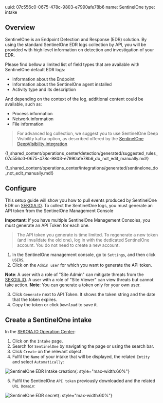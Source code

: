 uuid: 07c556c0-0675-478c-9803-e7990afe78b6
name: SentinelOne
type: intake

## Overview

SentinelOne is an Endpoint Detection and Response (EDR) solution. By using the standard SentinelOne EDR logs collection by API, you will be provided with high level information on detection and investigation of your EDR.

Please find bellow a limited list of field types that are available with SentinelOne default EDR logs:

- Information about the Endpoint
- Information about the SentinelOne agent installed
- Activity type and its description

And depending on the context of the log, additional content could be available, such as:

- Process information
- Network information
- File information

> For advanced log collection, we suggest you to use SentinelOne Deep Visibility kafka option, as described offered by the [SentinelOne DeepVisibility integration](sentinelone_deepvisibility.md).

{!_shared_content/operations_center/detection/generated/suggested_rules_07c556c0-0675-478c-9803-e7990afe78b6_do_not_edit_manually.md!}

{!_shared_content/operations_center/integrations/generated/sentinelone_do_not_edit_manually.md!}

## Configure

This setup guide will show you how to pull events produced by SentinelOne EDR on [SEKOIA.IO](https://app.sekoia.io/). To collect the SentinelOne logs, you must generate an API token from the SentinelOne Management Console

**Important**: If you have multiple SentinelOne Management Consoles, you must generate an API Token for each one.

> The API token you generate is time limited. To regenerate a new token (and invalidate the old one), log in with the dedicated SentinelOne account. You do not need to create a new account.

1. In the SentinelOne management console, go to `Settings`, and then click `USERS`.
2. Click on the `Admin user` for which you want to generate the API token.

**Note**: A user with a role of "Site Admin" can mitigate threats from the [SEKOIA.IO](https://app.sekoia.io/). A user with a role of "Site Viewer" can view threats but cannot take action.
**Note**: You can generate a token only for your own user.

3. Click `Generate` next to API Token. It shows the token string and the date that the token expires.
4. Copy the token or click `Download` to save it.

## Create a SentinelOne intake

In the [SEKOIA.IO Operation Center](https://app.sekoia.io/operations/intakes):

1. Click on the `Intake` page.
2. Search for `SentinelOne` by navigating the page or using the search bar.
3. Click `Create` on the relevant object.
4. Fulfil the `Name` of your intake that will be displayed, the related `Entity` and select `Automatically`:

![SentinelOne EDR Intake creation](/assets/operation_center/integration_catalog/endpoint/sentinelone/sentinelone_edr_auto.png){: style="max-width:60%"}

5. Fulfil the SentinelOne `API token` previously downloaded and the related `URL Domain`:

![SentinelOne EDR secret](/assets/operation_center/integration_catalog/endpoint/sentinelone/sentinelone_edr_api.png){: style="max-width:60%"}
